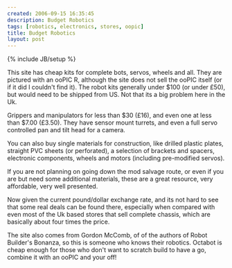 ```yaml
---
created: 2006-09-15 16:35:45
description: Budget Robotics
tags: [robotics, electronics, stores, oopic]
title: Budget Robotics
layout: post
---
```

{% include JB/setup %}

This site has cheap kits for complete bots, servos, wheels and all. They are pictured with an ooPIC R, although the site does not sell the ooPIC itself (or if it did I couldn't find it). The robot kits generally under $100 (or under £50), but would need to be shipped from US. Not that its a big problem here in the Uk.

Grippers and manipulators for less than $30 (£16), and even one at less than $7.00 (£3.50). They have sensor mount turrets, and even a full servo controlled pan and tilt head for a camera.

You can also buy single materials for construction, like drilled plastic plates, straight PVC sheets (or perforated), a selection of brackets and spacers, electronic components, wheels and motors (including pre-modified servos).

If you are not planning on going down the mod salvage route, or even if you are but need some additional materials, these are a great resource, very affordable, very well presented.

Now given the current pound/dollar exchange rate, and its not hard to see that some real deals can be found there, especially when compared with even most of the Uk based stores that sell complete chassis, which are basically about four times the price.

The site also comes from Gordon McComb, of of the authors of Robot Builder's Bonanza, so this is someone who knows their robotics. Octabot is cheap enough for those who don't want to scratch build to have a go, combine it with an ooPIC and your off!


